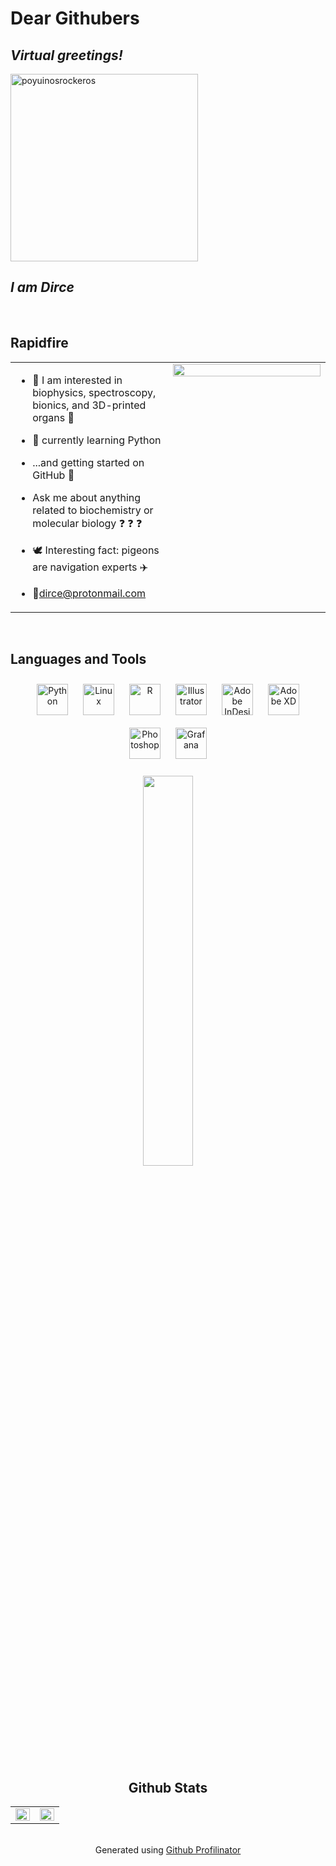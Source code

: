 # Dear Githubers
## ***Virtual greetings!***

<img width="300" alt="poyuinosrockeros" src="https://user-images.githubusercontent.com/113396185/191057073-ea636175-0987-4eac-ba68-f74f26bc08da.png">

## ***I am Dirce***  
  

  
  

<br/>  


## Rapidfire  
<table><tr><td valign="top" width="50%">

- :mechanical_arm: I am interested in biophysics, spectroscopy, bionics, and 3D-printed organs :mechanical_leg:
  

- :snake: currently learning Python   
  

- ...and getting started on GitHub :space_invader:  
  

- Ask me about anything related to biochemistry or molecular biology :question: :question: :question: 
  

- :dove: Interesting fact: pigeons are navigation experts :airplane:
  

- 📧dirce@protonmail.com  


</td><td valign="top" width="50%">

<div align="center">
<img src="https://i2.wp.com/clipset.com/wp-content/uploads/2012/06/nyan-cat-gif.gif?ssl=1" align="center" style="width: 100%" />
</div>  

</td></tr></table>  

<br/>  

## Languages and Tools  
<div align="center">  
<a href="https://www.python.org/" target="_blank"><img style="margin: 10px" src="https://profilinator.rishav.dev/skills-assets/python-original.svg" alt="Python" height="50" /></a>  
<a href="https://www.linux.org/" target="_blank"><img style="margin: 10px" src="https://profilinator.rishav.dev/skills-assets/linux-original.svg" alt="Linux" height="50" /></a>  
<a href="https://www.r-project.org/" target="_blank"><img style="margin: 10px" src="https://profilinator.rishav.dev/skills-assets/r.svg" alt="R" height="50" /></a>  
<a href="https://www.adobe.com/in/products/illustrator.html" target="_blank"><img style="margin: 10px" src="https://profilinator.rishav.dev/skills-assets/adobe_illustrator-icon.svg" alt="Illustrator" height="50" /></a>  
<a href="https://www.adobe.com/in/products/indesign.html" target="_blank"><img style="margin: 10px" src="https://profilinator.rishav.dev/skills-assets/adobeindesign.svg" alt="Adobe InDesign" height="50" /></a>  
<a href="https://www.adobe.com/in/products/xd.html" target="_blank"><img style="margin: 10px" src="https://profilinator.rishav.dev/skills-assets/adobexd.png" alt="Adobe XD" height="50" /></a>  
<a href="https://www.adobe.com/in/products/photoshop.html" target="_blank"><img style="margin: 10px" src="https://profilinator.rishav.dev/skills-assets/photoshop-plain.svg" alt="Photoshop" height="50" /></a>  
<a href="https://grafana.com/" target="_blank"><img style="margin: 10px" src="https://profilinator.rishav.dev/skills-assets/grafana.png" alt="Grafana" height="50" /></a>  
</div>  

<br/>  

<div align="center">
<img src="https://encrypted-tbn0.gstatic.com/images?q=tbn:ANd9GcTgX5NWhlheBcyuOaOPJ6V8OhAst1Of9Ao1MO8CWiOmlYk35xMyJbj-cCqSp3s2Y1pK6ow&usqp=CAU" align="center" style="width: 40%" />
<div>

<br/> 

## Github Stats  
<table><tr><td valign="top" width="50%">

<img src="https://github-readme-stats.vercel.app/api?username=DircePineda&show_icons=true&count_private=true&hide_border=true" align="left" style="width: 100%" />

</td><td valign="top" width="50%">

<img src="https://github-readme-stats.vercel.app/api/top-langs/?username=DircePineda&hide_border=true&layout=compact" align="left" style="width: 100%" />

</td></tr></table>  

</div>

<br/> 

</div> 

</td></tr></table> 

<div align="center">Generated using <a href="https://profilinator.rishav.dev/" target="_blank">Github Profilinator</a></div>
